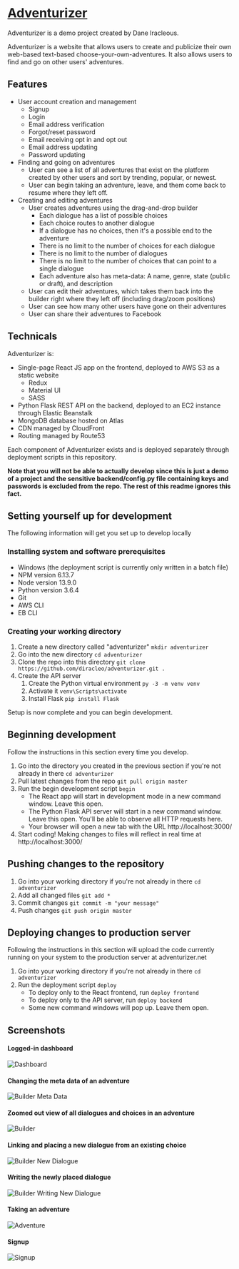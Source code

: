 # [Adventurizer](https://adventurizer.net)

Adventurizer is a demo project created by Dane Iracleous. 

Adventurizer is a website that allows users to create and publicize their own web-based text-based choose-your-own-adventures. It also allows users to find and go on other users' adventures.

## Features

* User account creation and management
  * Signup
  * Login
  * Email address verification
  * Forgot/reset password
  * Email receiving opt in and opt out
  * Email address updating
  * Password updating
* Finding and going on adventures
  * User can see a list of all adventures that exist on the platform created by other users and sort by trending, popular, or newest. 
  * User can begin taking an adventure, leave, and them come back to resume where they left off.
* Creating and editing adventures
  * User creates adventures using the drag-and-drop builder
    * Each dialogue has a list of possible choices
    * Each choice routes to another dialogue
    * If a dialogue has no choices, then it's a possible end to the adventure
    * There is no limit to the number of choices for each dialogue
    * There is no limit to the number of dialogues
    * There is no limit to the number of choices that can point to a single dialogue
    * Each adventure also has meta-data: A name, genre, state (public or draft), and description
  * User can edit their adventures, which takes them back into the builder right where they left off (including drag/zoom positions)
  * User can see how many other users have gone on their adventures
  * User can share their adventures to Facebook

## Technicals

Adventurizer is:
  * Single-page React JS app on the frontend, deployed to AWS S3 as a static website
    * Redux
    * Material UI
    * SASS
  * Python Flask REST API on the backend, deployed to an EC2 instance through Elastic Beanstalk
  * MongoDB database hosted on Atlas
  * CDN managed by CloudFront
  * Routing managed by Route53

Each component of Adventurizer exists and is deployed separately through deployment scripts in this repository.

**Note that you will not be able to actually develop since this is just a demo of a project and the sensitive backend/config.py file containing keys and passwords is excluded from the repo. The rest of this readme ignores this fact.**

## Setting yourself up for development

The following information will get you set up to develop locally

### Installing system and software prerequisites

  * Windows (the deployment script is currently only written in a batch file)
  * NPM version 6.13.7
  * Node version 13.9.0
  * Python version 3.6.4
  * Git
  * AWS CLI
  * EB CLI

### Creating your working directory

  1. Create a new directory called "adventurizer" `mkdir adventurizer`
  1. Go into the new directory `cd adventurizer`
  1. Clone the repo into this directory `git clone https://github.com/diracleo/adventurizer.git .`
  1. Create the API server
      1. Create the Python virtual environment `py -3 -m venv venv`
      1. Activate it `venv\Scripts\activate`
      1. Install Flask `pip install Flask`

Setup is now complete and you can begin development.

## Beginning development

Follow the instructions in this section every time you develop.

  1. Go into the directory you created in the previous section if you're not already in there `cd adventurizer`
  1. Pull latest changes from the repo `git pull origin master`
  1. Run the begin development script `begin`
      * The React app will start in development mode in a new command window. Leave this open.
      * The Python Flask API server will start in a new command window. Leave this open. You'll be able to observe all HTTP requests here.
      * Your browser will open a new tab with the URL http://localhost:3000/
  1. Start coding! Making changes to files will reflect in real time at http://localhost:3000/

## Pushing changes to the repository

  1. Go into your working directory if you're not already in there `cd adventurizer`
  1. Add all changed files `git add *`
  1. Commit changes `git commit -m "your message"`
  1. Push changes `git push origin master`

## Deploying changes to production server

Following the instructions in this section will upload the code currently running on your system to the production server at adventurizer.net

  1. Go into your working directory if you're not already in there `cd adventurizer`
  1. Run the deployment script `deploy`
      * To deploy only to the React frontend, run `deploy frontend`
      * To deploy only to the API server, run `deploy backend`
      * Some new command windows will pop up. Leave them open.


## Screenshots

#### Logged-in dashboard 
![Dashboard](promo/dashboard.jpg)

#### Changing the meta data of an adventure
![Builder Meta Data](promo/builder-meta-data.jpg)

#### Zoomed out view of all dialogues and choices in an adventure
![Builder](promo/builder.jpg)

#### Linking and placing a new dialogue from an existing choice
![Builder New Dialogue](promo/builder-new-dialogue.jpg)

#### Writing the newly placed dialogue
![Builder Writing New Dialogue](promo/builder-new-dialogue-writing.jpg)

#### Taking an adventure
![Adventure](promo/taking-adventure.jpg)

#### Signup
![Signup](promo/signup.jpg)